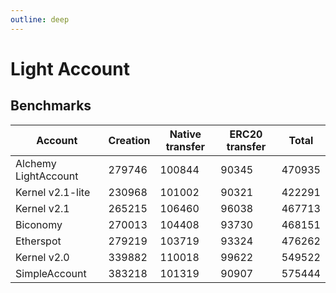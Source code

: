 ```yaml
---
outline: deep
---
```


# Light Account

## Benchmarks

| Account              | Creation | Native transfer | ERC20 transfer | Total  |
| -------------------- | -------- | --------------- | -------------- | ------ |
| Alchemy LightAccount | 279746   | 100844          | 90345          | 470935 |
| Kernel v2.1-lite     | 230968   | 101002          | 90321          | 422291 |
| Kernel v2.1          | 265215   | 106460          | 96038          | 467713 |
| Biconomy             | 270013   | 104408          | 93730          | 468151 |
| Etherspot            | 279219   | 103719          | 93324          | 476262 |
| Kernel v2.0          | 339882   | 110018          | 99622          | 549522 |
| SimpleAccount        | 383218   | 101319          | 90907          | 575444 |
